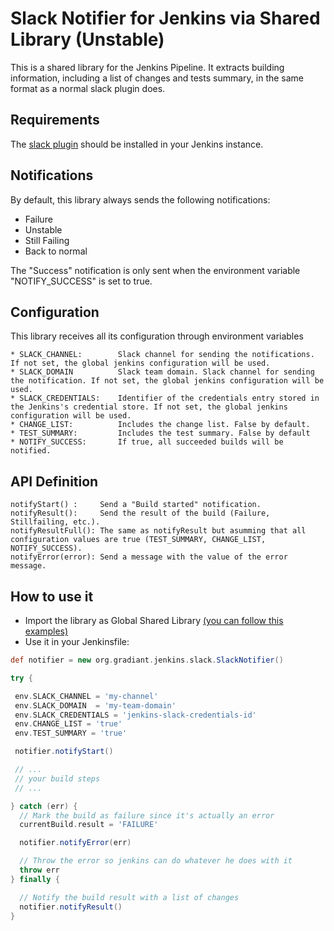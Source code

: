 # Slack Notifier for Jenkins via Shared Library (Unstable)

This is a shared library for the Jenkins Pipeline. It extracts building information, including a list of changes and tests summary, in the same format as a 
normal slack plugin does.

## Requirements

The [slack plugin](https://wiki.jenkins.io/display/JENKINS/Slack+Plugin) should be installed in your Jenkins instance. 

## Notifications

By default, this library always sends the following notifications:

* Failure
* Unstable
* Still Failing
* Back to normal

The "Success" notification is only sent when the environment variable "NOTIFY_SUCCESS" is set to true.

## Configuration

This library receives all its configuration through environment variables

```
* SLACK_CHANNEL:        Slack channel for sending the notifications. If not set, the global jenkins configuration will be used.
* SLACK_DOMAIN          Slack team domain. Slack channel for sending the notification. If not set, the global jenkins configuration will be used.
* SLACK_CREDENTIALS:    Identifier of the credentials entry stored in the Jenkins's credential store. If not set, the global jenkins configuration will be used.
* CHANGE_LIST:          Includes the change list. False by default.
* TEST_SUMMARY:         Includes the test summary. False by default 
* NOTIFY_SUCCESS:       If true, all succeeded builds will be notified.
```

## API Definition

```
notifyStart() :     Send a "Build started" notification.
notifyResult():     Send the result of the build (Failure, Stillfailing, etc.).
notifyResultFull(): The same as notifyResult but asumming that all configuration values are true (TEST_SUMMARY, CHANGE_LIST, NOTIFY_SUCCESS).
notifyError(error): Send a message with the value of the error message.
```
## How to use it

* Import the library as Global Shared Library [(you can follow this examples)](https://jenkins.io/blog/2017/02/15/declarative-notifications/)
* Use it in your Jenkinsfile:


```groovy
def notifier = new org.gradiant.jenkins.slack.SlackNotifier()

try {

 env.SLACK_CHANNEL = 'my-channel'
 env.SLACK_DOMAIN  = 'my-team-domain'
 env.SLACK_CREDENTIALS = 'jenkins-slack-credentials-id'
 env.CHANGE_LIST = 'true'
 env.TEST_SUMMARY = 'true'

 notifier.notifyStart()

 // ...
 // your build steps
 // ...

} catch (err) {
  // Mark the build as failure since it's actually an error
  currentBuild.result = 'FAILURE'

  notifier.notifyError(err)

  // Throw the error so jenkins can do whatever he does with it
  throw err
} finally {

  // Notify the build result with a list of changes
  notifier.notifyResult()
}
```
